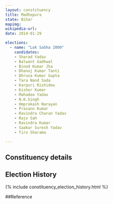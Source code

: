 ```yaml
---
layout: constituency
title: Madhepura
state: Bihar
mapimg: 
wikipedia-url: 
date: 2014-01-29

elections: 
  - name: "Lok Sabha 2009"
    candidates: 
    - Sharad Yadav 
    - Balwant Gadhwal 
    - Binod Kumar Jha 
    - Dhanoj Kumar Tanti 
    - Dhruva Kumar Gupta 
    - Tara Nand Sada 
    - Karpuri Rishideo 
    - Kishor Kumar 
    - Mahadeo Yadav 
    - N.K.Singh 
    - Omprakash Narayan 
    - Prasann Kumar 
    - Ravindra Charan Yadav 
    - Rajo Sah 
    - Ravindra Kumar 
    - Saakar Suresh Yadav 
    - Tiro Sharama 

---
```

## Constituency details


## Election History
{% include constituency_election_history.html %}

##Reference
